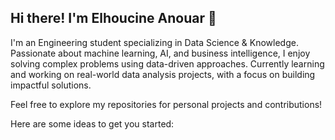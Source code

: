 ## Hi there! I'm Elhoucine Anouar 👋

I'm an Engineering student specializing in Data Science & Knowledge. Passionate about machine learning, AI, and business intelligence, I enjoy solving complex problems using data-driven approaches.
Currently learning and working on real-world data analysis projects, with a focus on building impactful solutions.

Feel free to explore my repositories for personal projects and contributions!

Here are some ideas to get you started:

